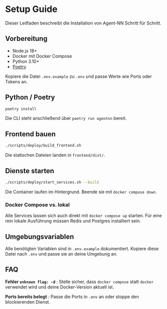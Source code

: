 # Setup Guide

Dieser Leitfaden beschreibt die Installation von Agent-NN Schritt für Schritt.

## Vorbereitung

* Node.js 18+
* Docker mit Docker Compose
* Python 3.10+
* [Poetry](https://python-poetry.org/)

Kopiere die Datei `.env.example` zu `.env` und passe Werte wie Ports oder Tokens an.

## Python / Poetry

```bash
poetry install
```

Die CLI steht anschließend über `poetry run agentnn` bereit.

## Frontend bauen

```bash
./scripts/deploy/build_frontend.sh
```

Die statischen Dateien landen in `frontend/dist/`.

## Dienste starten

```bash
./scripts/deploy/start_services.sh --build
```

Die Container laufen im Hintergrund. Beende sie mit `docker compose down`.

### Docker Compose vs. lokal

Alle Services lassen sich auch direkt mit `docker compose up` starten. Für eine rein lokale Ausführung müssen Redis und Postgres installiert sein.

## Umgebungsvariablen

Alle benötigten Variablen sind in `.env.example` dokumentiert. Kopiere diese Datei nach `.env` und passe sie an deine Umgebung an.

## FAQ

**Fehler `unknown flag: -d`**
: Stelle sicher, dass `docker compose` statt `docker` verwendet wird und deine Docker-Version aktuell ist.

**Ports bereits belegt**
: Passe die Ports in `.env` an oder stoppe den blockierenden Dienst.

